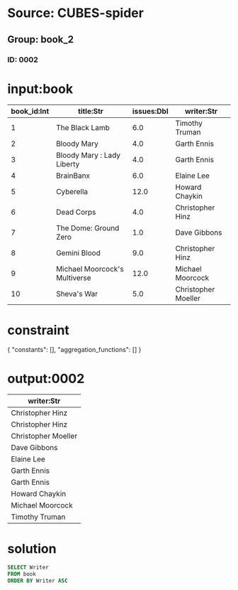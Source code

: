 # Source: CUBES-spider
## Group: book_2
### ID: 0002

# input:book

| book_id:Int | title:Str | issues:Dbl | writer:Str |
|---|---|---|---|
| 1 | The Black Lamb | 6.0 | Timothy Truman |
| 2 | Bloody Mary | 4.0 | Garth Ennis |
| 3 | Bloody Mary : Lady Liberty | 4.0 | Garth Ennis |
| 4 | BrainBanx | 6.0 | Elaine Lee |
| 5 | Cyberella | 12.0 | Howard Chaykin |
| 6 | Dead Corps | 4.0 | Christopher Hinz |
| 7 | The Dome: Ground Zero | 1.0 | Dave Gibbons |
| 8 | Gemini Blood | 9.0 | Christopher Hinz |
| 9 | Michael Moorcock's Multiverse | 12.0 | Michael Moorcock |
| 10 | Sheva's War | 5.0 | Christopher Moeller |

# constraint

{
  "constants": [],
  "aggregation_functions": []
}

# output:0002

| writer:Str |
|---|
| Christopher Hinz |
| Christopher Hinz |
| Christopher Moeller |
| Dave Gibbons |
| Elaine Lee |
| Garth Ennis |
| Garth Ennis |
| Howard Chaykin |
| Michael Moorcock |
| Timothy Truman |

# solution

```sql
SELECT Writer
FROM book
ORDER BY Writer ASC
```
